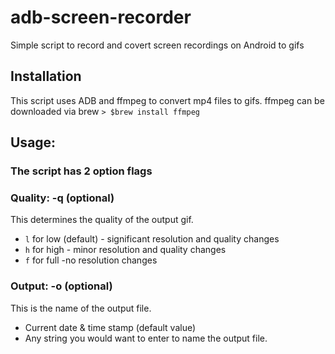 # adb-screen-recorder
Simple script to record and covert screen recordings on Android to gifs

## **Installation**
This script uses ADB and ffmpeg to convert mp4 files to gifs. ffmpeg can be downloaded via brew
`> $brew install ffmpeg`

## **Usage:**
### **The script has 2 option flags**

### **Quality: -q (optional)**
This determines the quality of the output gif.
- `l` for low (default) - significant resolution and quality changes
- `h` for high - minor resolution and quality changes
- `f` for full -no resolution changes

### **Output: -o (optional)**
This is the name of the output file.
- Current date & time stamp (default value)
- Any string you would want to enter to name the output file.
